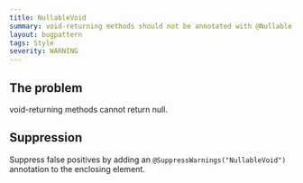 ```yaml
---
title: NullableVoid
summary: void-returning methods should not be annotated with @Nullable, since they cannot return null
layout: bugpattern
tags: Style
severity: WARNING
---
```


<!--
*** AUTO-GENERATED, DO NOT MODIFY ***
To make changes, edit the @BugPattern annotation or the explanation in docs/bugpattern.
-->

## The problem
void-returning methods cannot return null.

## Suppression
Suppress false positives by adding an `@SuppressWarnings("NullableVoid")` annotation to the enclosing element.
